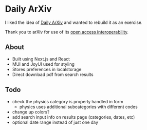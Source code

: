 # Daily ArXiv

I liked the idea of [Daily ArXiv](https://github.com/juanjosegarciaripoll/dailyarxiv) and wanted to rebuild it as an exercise.

Thank you to arXiv for use of its [open access interoperability](https://arxiv.org/help/api/index).

## About

* Built using Next.js and React
* MUI and JoyUI used for styling
* Stores preferences in localstorage
* Direct download pdf from search results

## Todo

* check the physics category is properly handled in form
  * physics uses additional subcategories with different codes
* change up colors?
* add search input info on results page (categories, dates, etc)
* optional date range instead of just one day
